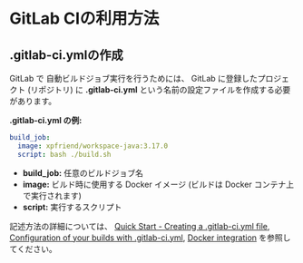 GitLab CIの利用方法
===================

.gitlab-ci.ymlの作成
--------------------
GitLab で 自動ビルドジョブ実行を行うためには、
GitLab に登録したプロジェクト (リポジトリ) に
**.gitlab-ci.yml** という名前の設定ファイルを作成する必要があります。

**.gitlab-ci.yml の例:** 

```yaml
build_job:
  image: xpfriend/workspace-java:3.17.0
  script: bash ./build.sh
```

*   **build_job:** 任意のビルドジョブ名
*   **image:** ビルド時に使用する Docker イメージ (ビルドは Docker コンテナ上で実行されます)
*   **script:** 実行するスクリプト

記述方法の詳細については、
[Quick Start - Creating a .gitlab-ci.yml file](http://doc.gitlab.com/ce/ci/quick_start/README.html#creating-a-.gitlab-ci.yml-file),
[Configuration of your builds with .gitlab-ci.yml](http://doc.gitlab.com/ce/ci/yaml/README.html), 
[Docker integration](http://docs.gitlab.com/ce/ci/docker/README.html)
を参照してください。
